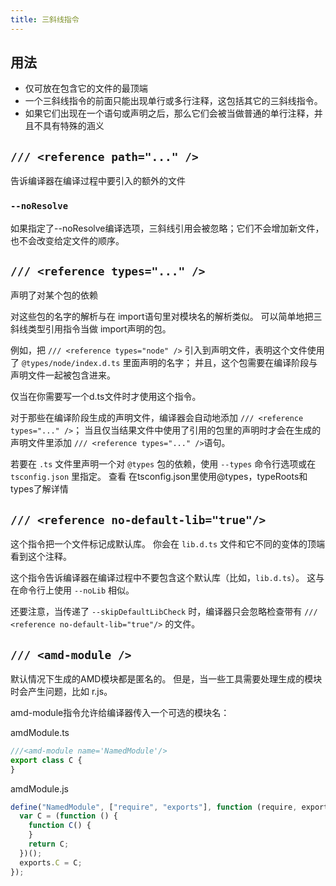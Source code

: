 ```yaml
---
title: 三斜线指令
---
```


## 用法

- 仅可放在包含它的文件的最顶端
- 一个三斜线指令的前面只能出现单行或多行注释，这包括其它的三斜线指令。
- 如果它们出现在一个语句或声明之后，那么它们会被当做普通的单行注释，并且不具有特殊的涵义

## `/// <reference path="..." />`

告诉编译器在编译过程中要引入的额外的文件

### `--noResolve`

如果指定了--noResolve编译选项，三斜线引用会被忽略；它们不会增加新文件，也不会改变给定文件的顺序。

## `/// <reference types="..." />`

声明了对某个包的依赖

对这些包的名字的解析与在 import语句里对模块名的解析类似。 可以简单地把三斜线类型引用指令当做 import声明的包。

例如，把 `/// <reference types="node" />` 引入到声明文件，表明这个文件使用了 `@types/node/index.d.ts` 里面声明的名字； 并且，这个包需要在编译阶段与声明文件一起被包含进来。

仅当在你需要写一个d.ts文件时才使用这个指令。

对于那些在编译阶段生成的声明文件，编译器会自动地添加 `/// <reference types="..." />`； 当且仅当结果文件中使用了引用的包里的声明时才会在生成的声明文件里添加 `/// <reference types="..." />`语句。

若要在 `.ts` 文件里声明一个对 `@types` 包的依赖，使用 `--types` 命令行选项或在 `tsconfig.json` 里指定。 查看 在tsconfig.json里使用@types，typeRoots和types了解详情

## `/// <reference no-default-lib="true"/>`

这个指令把一个文件标记成默认库。 你会在 `lib.d.ts` 文件和它不同的变体的顶端看到这个注释。

这个指令告诉编译器在编译过程中不要包含这个默认库（比如，`lib.d.ts`）。 这与在命令行上使用 `--noLib` 相似。

还要注意，当传递了 `--skipDefaultLibCheck` 时，编译器只会忽略检查带有 `/// <reference no-default-lib="true"/>` 的文件。

## `/// <amd-module />`

默认情况下生成的AMD模块都是匿名的。 但是，当一些工具需要处理生成的模块时会产生问题，比如 r.js。

amd-module指令允许给编译器传入一个可选的模块名：

amdModule.ts

```ts
///<amd-module name='NamedModule'/>
export class C {
}
```

amdModule.js

```js
define("NamedModule", ["require", "exports"], function (require, exports) {
  var C = (function () {
    function C() {
    }
    return C;
  })();
  exports.C = C;
});
```
